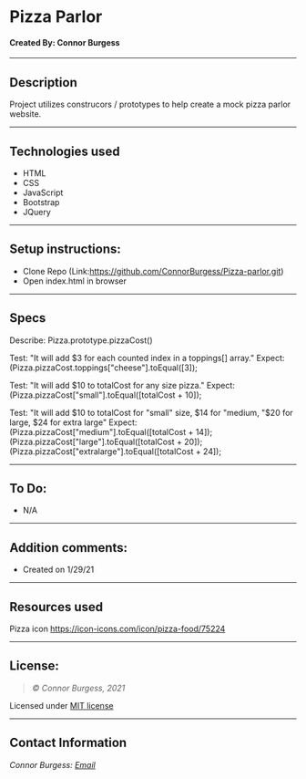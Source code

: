 # Pizza Parlor
#### Created By: Connor Burgess

* * *

## Description  
Project utilizes construcors / prototypes to help create a mock pizza parlor website.

* * *

## Technologies used
* HTML
* CSS
* JavaScript
* Bootstrap
* JQuery

* * *

## Setup instructions:  
* Clone Repo (Link:https://github.com/ConnorBurgess/Pizza-parlor.git)
* Open index.html in browser

* * *

## Specs

Describe: 
Pizza.prototype.pizzaCost()

Test: "It will add $3 for each counted index in a toppings[] array." 
Expect: (Pizza.pizzaCost.toppings["cheese"].toEqual([3]);

Test: "It will add $10 to totalCost for any size pizza." 
Expect: (Pizza.pizzaCost["small"].toEqual([totalCost + 10]);

Test: "It will add $10 to totalCost for "small" size, $14 for "medium, "$20 for large, $24 for extra large" 
Expect: (Pizza.pizzaCost["medium"].toEqual([totalCost + 14]); 
        (Pizza.pizzaCost["large"].toEqual([totalCost + 20]);
        (Pizza.pizzaCost["extralarge"].toEqual([totalCost + 24]);

* * *

## To Do:
* N/A

* * *

## Addition comments:
* Created on 1/29/21  

* * *

## Resources used

Pizza icon https://icon-icons.com/icon/pizza-food/75224

* * *

## License:
> *&copy; Connor Burgess, 2021*

Licensed under [MIT license](https://mit-license.org/)

* * *

## Contact Information
_Connor Burgess: [Email](connorburgesscodes@gmail.com)_